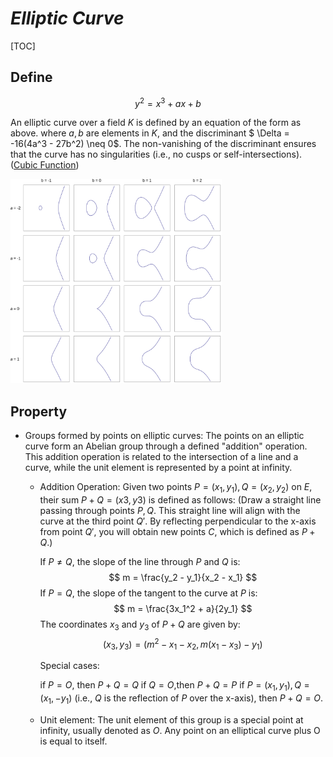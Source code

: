 # $Elliptic\ Curve$

[TOC]

## Define

$$
y^2 = x^3 + a x + b
$$

An elliptic curve over a field $K$ is defined by an equation of the form as above. where $a, b$ are elements in $K$, and the discriminant $ \Delta = -16(4a^3 - 27b^2) \neq 0$. The non-vanishing of the discriminant ensures that the curve has no singularities (i.e., no cusps or self-intersections). ([Cubic Function](./Polynomial_Function.md))

<img src="assets/EllipticCurveCatalog.svg" alt="EllipticCurveCatalog" style="zoom: 33%;" />

## Property

- Groups formed by points on elliptic curves: The points on an elliptic curve form an Abelian group through a defined "addition" operation. This addition operation is related to the intersection of a line and a curve, while the unit element is represented by a point at infinity.

  - Addition Operation: Given two points $P = (x_1, y_1), Q = (x_2, y_2)$ on $E$, their sum $P+Q=(x3, y3)$ is defined as follows: (Draw a straight line passing through points $P, Q$. This straight line will align with the curve at the third point $Q'$. By reflecting perpendicular to the x-axis from point $Q'$, you will obtain new points $C$, which is defined as $P + Q$.)

    If $P \neq Q$, the slope of the line through $P$ and $Q$ is:
    $$
    m = \frac{y_2 - y_1}{x_2 - x_1}
    $$
    If $P = Q$, the slope of the tangent to the curve at $P$ is:
    $$
    m = \frac{3x_1^2 + a}{2y_1}
    $$
    The coordinates $x_3$ and $y_3$ of $P + Q$ are given by:
    $$
    (x_3, y_3) = (m^2 - x_1 - x_2, m(x_1 - x_3) - y_1)
    $$

    Special cases:

    if $P = O$, then $P +Q= Q$
    if $Q = O$,then $P +Q = P$
    if $P = (x_1, y_1), Q = (x_1, -y_1)$  (i.e., $Q$ is the reflection of $P$ over the x-axis), then $P + Q= O$.

  - Unit element: The unit element of this group is a special point at infinity, usually denoted as $O$. Any point on an elliptical curve plus O is equal to itself.